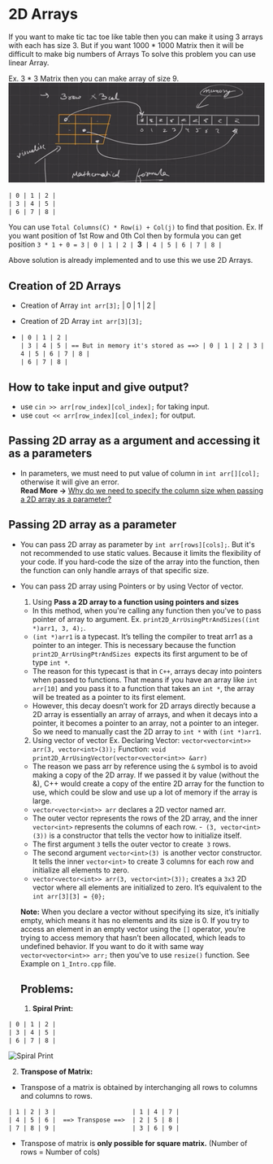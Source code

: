 # 2D Arrays

If you want to make tic tac toe like table then you can make it using 3 arrays with each has size 3.
But if you want 1000 * 1000 Matrix then it will be difficult to make big numbers of Arrays
To solve this problem you can use linear Array. 

Ex. 3 * 3 Matrix then you can make array of size 9.
![Visualization](images/image.png)

```
| 0 | 1 | 2 |
| 3 | 4 | 5 |
| 6 | 7 | 8 |
```

You can use `Total Columns(C) * Row(i) + Col(j)` to find that position.
Ex. If you want position of 1st Row and 0th Col then by formula you can get position `3 * 1 + 0 = 3`
`| 0 | 1 | 2 | `**3**` | 4 | 5 | 6 | 7 | 8 |`

Above solution is already implemented and to use this we use 2D Arrays.


## Creation of 2D Arrays
- Creation of Array `int arr[3];`
  | 0 | 1 | 2 |

- Creation of 2D Array `int arr[3][3];`
- ```
  | 0 | 1 | 2 |
  | 3 | 4 | 5 | == But in memory it's stored as ==> | 0 | 1 | 2 | 3 | 4 | 5 | 6 | 7 | 8 |
  | 6 | 7 | 8 |
  ```


## How to take input and give output?
- use `cin >> arr[row_index][col_index];` for taking input.
- use `cout << arr[row_index][col_index];` for output.


## Passing 2D array as a argument and accessing it as a parameters
- In parameters, we must need to put value of column in `int arr[][col];` otherwise it will give an error. <br>
**Read More ->** <a href="https://stackoverflow.com/questions/12813494/why-do-we-need-to-specify-the-column-size-when-passing-a-2d-array-as-a-parameter">Why do we need to specify the column size when passing a 2D array as a parameter?</a>


## Passing 2D array as a parameter
- You can pass 2D array as parameter by `int arr[rows][cols];`. But it's not recommended to use static values. Because it limits the flexibility of your code. If you hard-code the size of the array into the function, then the function can only handle arrays of that specific size.
- You can pass 2D array using Pointers or by using Vector of vector.
  1. Using **Pass a 2D array to a function using pointers and sizes**
    - In this method, when you're calling any function then you've to pass pointer of array to argument. Ex. `print2D_ArrUsingPtrAndSizes((int *)arr1, 3, 4);`.
    - `(int *)arr1` is a typecast. It’s telling the compiler to treat arr1 as a pointer to an integer. This is necessary because the function `print2D_ArrUsingPtrAndSizes `expects its first argument to be of type `int *`.
    - The reason for this typecast is that in `C++`, arrays decay into pointers when passed to functions. That means if you have an array like `int arr[10]` and you pass it to a function that takes an `int *`, the array will be treated as a pointer to its first element.
    - However, this decay doesn’t work for 2D arrays directly because a 2D array is essentially an array of arrays, and when it decays into a pointer, it becomes a pointer to an array, not a pointer to an integer. So we need to manually cast the 2D array to `int *` with `(int *)arr1`.
  
  2. Using vector of vector
    Ex. Declaring Vector: `vector<vector<int>> arr(3, vector<int>(3));`
        Function: `void print2D_ArrUsingVector(vector<vector<int>> &arr)`
    - The reason we pass arr by reference using the `&` symbol is to avoid making a copy of the 2D array. If we passed it by value (without the &), C++ would create a copy of the entire 2D array for the function to use, which could be slow and use up a lot of memory if the array is large.
    - `vector<vector<int>> arr` declares a 2D vector named arr.
    - The outer vector represents the rows of the 2D array, and the inner `vector<int>` represents the columns of each row.
    -` (3, vector<int>(3))` is a constructor that tells the vector how to initialize itself.
    - The first argument `3` tells the outer vector to create` 3` rows.
    - The second argument `vector<int>(3) `is another vector constructor. It tells the inner `vector<int>` to create 3 columns for each row and initialize all elements to zero.
    - `vector<vector<int>> arr(3, vector<int>(3));` creates a `3x3` 2D vector where all elements are initialized to zero. It’s equivalent to the `int arr[3][3] = {0};`
    
    **Note:** When you declare a vector without specifying its size, it’s initially empty, which means it has no elements and its size is 0. If you try to access an element in an empty vector using the `[]` operator, you’re trying to access memory that hasn’t been allocated, which leads to undefined behavior.
    If you want to do it with same way `vector<vector<int>> arr;` then you've to use `resize()` function. See Example on `1_Intro.cpp` file.

  
  ## Problems:
  1. **Spiral Print:**
```
| 0 | 1 | 2 |
| 3 | 4 | 5 |
| 6 | 7 | 8 |
```

![Spiral Print](images/image-1.png)

 2. **Transpose of Matrix:**
-  Transpose of a matrix is obtained by interchanging all rows to columns and columns to rows.
```
| 1 | 2 | 3 |                     | 1 | 4 | 7 |
| 4 | 5 | 6 |  ==> Transpose ==>  | 2 | 5 | 8 |
| 7 | 8 | 9 |                     | 3 | 6 | 9 |
```
- Transpose of matrix is **only possible for square matrix.** (Number of rows = Number of cols)